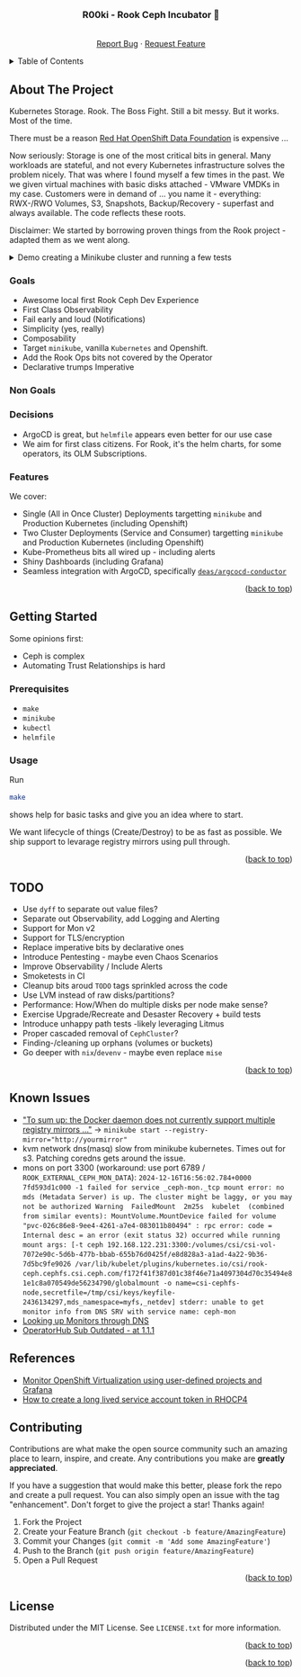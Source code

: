 <!-- Improved compatibility of back to top link: See: https://github.com/othneildrew/Best-README-Template/pull/73 -->
<a id="readme-top"></a>
<!-- PROJECT SHIELDS -->
<!--
*** I'm using markdown "reference style" links for readability.
*** Reference links are enclosed in brackets [ ] instead of parentheses ( ).
*** See the bottom of this document for the declaration of the reference variables
*** for contributors-url, forks-url, etc. This is an optional, concise syntax you may use.
*** https://www.markdownguide.org/basic-syntax/#reference-style-links
-->
<!--
[![Contributors][contributors-shield]][contributors-url]
[![Forks][forks-shield]][forks-url]
[![Stargazers][stars-shield]][stars-url]
-->
<!--
[![Issues][issues-shield]][issues-url]
[![MIT License][license-shield]][license-url]
-->

<!-- PROJECT LOGO -->
<br />
<div align="center">
  <!--a href="https://github.com/deas/r00ki">
    <img src="images/logo.png" alt="Logo" width="80" height="80">
  </a-->

<h3 align="center">R00ki - Rook Ceph Incubator 🧪</h3>

  <p align="center">
    <!--project_description
    <br /-->
    <!--a href="https://github.com/deas/r00ki"><strong>Explore the docs »</strong></a>
    <br /-->
    <br />
    <!-- a href="https://github.com/deas/r00ki">View Demo</a>
    ·
    -->
    <a href="https://github.com/deas/r00ki/issues/new?labels=bug&template=bug-report---.md">Report Bug</a>
    ·
    <a href="https://github.com/deas/r00ki/issues/new?labels=enhancement&template=feature-request---.md">Request Feature</a>
  </p>
</div>

<!-- TABLE OF CONTENTS -->
<details>
  <summary>Table of Contents</summary>
  <ol>
    <li>
      <a href="#about-the-project">About The Project</a>
      <!--ul>
        <li><a href="#built-with">Built With</a></li>
      </ul-->
    </li>
    <li>
      <a href="#getting-started">Getting Started</a>
      <ul>
        <li><a href="#prerequisites">Prerequisites</a></li>
        <li><a href="#usage">Installation</a></li>
      </ul>
    </li>
    <li><a href="#todo">TODO</a></li>
    <li><a href="#known-issues">Known Issues</a></li>
    <li><a href="#references">References</a></li>
    <li><a href="#license">License</a></li>
    <!--
    <li><a href="#contact">Contact</a></li>
    <li><a href="#acknowledgments">Acknowledgments</a></li>
    -->
  </ol>
</details>

<!-- ABOUT THE PROJECT -->
## About The Project

<!--
[![Product Name Screen Shot][product-screenshot]](https://example.com)
-->
<!--
Here's a blank template to get started: To avoid retyping too much info. Do a search and replace with your text editor for the following: `github_username`, `repo_name`, `twitter_handle`, `linkedin_username`, `email_client`, `email`, `project_title`, `project_description`

-->

Kubernetes Storage. Rook. The Boss Fight. Still a bit messy. But it works. Most of the time.

There must be a reason [Red Hat OpenShift Data Foundation](https://docs.redhat.com/en/documentation/red_hat_openshift_data_foundation) is expensive ...

Now seriously: Storage is one of the most critical bits in general. Many workloads are stateful, and not every Kubernetes infrastructure solves the problem nicely. That was where I found myself a few times in the past. We we given virtual machines with basic disks attached - VMware VMDKs in my case. Customers were in demand of ... you name it - everything: RWX-/RWO Volumes, S3, Snapshots, Backup/Recovery - superfast and always available. The code reflects these roots.

Disclaimer: We started by borrowing proven things from the Rook project - adapted them as we went along.

<!-- https://docs.github.com/en/get-started/writing-on-github/working-with-advanced-formatting/organizing-information-with-collapsed-sections -->
<details>
<summary>Demo creating a Minikube cluster and running a few tests</summary>

```sh
 make apply-r00ki-aio test-csi-io test-csi-snapshot test-velero
```

![Demo](./assets/demo.gif)

</details>

### Goals

- Awesome local first Rook Ceph Dev Experience
- First Class Observability
- Fail early and loud (Notifications)
- Simplicity (yes, really)
- Composability
- Target `minikube`, vanilla `Kubernetes` and Openshift.
- Add the Rook Ops bits not covered by the Operator
- Declarative trumps Imperative

### Non Goals

### Decisions

- ArgoCD is great, but `helmfile` appears even better for our use case
- We aim for first class citizens. For Rook, it's the helm charts, for some operators, its OLM Subscriptions.

### Features

We cover:

- Single (All in Once Cluster) Deployments targetting `minikube` and Production Kubernetes (including Openshift)
- Two Cluster Deployments (Service and Consumer) targetting `minikube` and Production Kubernetes (including Openshift)
- Kube-Prometheus bits all wired up - including alerts
- Shiny Dashboards (including Grafana)
- Seamless integration with ArgoCD, specifically [`deas/argcocd-conductor`](https://github.com/deas/argcocd-conductor)

<p align="right">(<a href="#readme-top">back to top</a>)</p>

<!--
### Built With

* [![Docker][Docker]][Docker-url]
* [![Terraform][Terraform]][Terraform-url]

<p align="right">(<a href="#readme-top">back to top</a>)</p>

-->

<!-- GETTING STARTED -->
## Getting Started

Some opinions first:

- Ceph is complex
- Automating Trust Relationships is hard

### Prerequisites

- `make`
- `minikube`
- `kubectl`
- `helmfile`

### Usage

Run

```sh
make
```

shows help for basic tasks and give you an idea where to start.

We want lifecycle of things (Create/Destroy) to be as fast as possible. We ship support to levarage registry mirrors using pull through.

<p align="right">(<a href="#readme-top">back to top</a>)</p>

<!-- TODO -->
## TODO
<!--
- [ ] Feature 1
- [ ] Feature 3
    - [ ] Nested Feature
-->
- Use `dyff` to separate out value files?
- Separate out Observability, add Logging and Alerting
- Support for Mon v2
- Support for TLS/encryption
- Replace imperative bits by declarative ones
- Introduce Pentesting - maybe even Chaos Scenarios
- Improve Observability / Include Alerts
- Smoketests in CI
- Cleanup bits aroud `TODO` tags sprinkled across the code
- Use LVM instead of raw disks/partitions?
- Performance: How/When do multiple disks per node make sense?
- Exercise Upgrade/Recreate and Desaster Recovery + build tests
- Introduce unhappy path tests -likely leveraging Litmus
- Proper cascaded removal of `CephCluster`?
- Finding-/cleaning up orphans (volumes or buckets)
- Go deeper with `nix`/`devenv` - maybe even replace `mise`

<p align="right">(<a href="#readme-top">back to top</a>)</p>

## Known Issues

- ["To sum up: the Docker daemon does not currently support multiple registry mirrors ..."](https://blog.alexellis.io/how-to-configure-multiple-docker-registry-mirrors/) -> `minikube start --registry-mirror="http://yourmirror"`
- kvm network dns(masq) slow from minikube kubernetes. Times out for s3.
  Patching coredns gets around the issue.
- mons on port 3300 (workaround: use port 6789 / `ROOK_EXTERNAL_CEPH_MON_DATA`): `2024-12-16T16:56:02.784+0000 7fd593d1c000 -1 failed for service _ceph-mon._tcp
mount error: no mds (Metadata Server) is up. The cluster might be laggy, or you may not be authorized
  Warning  FailedMount  2m25s  kubelet  (combined from similar events): MountVolume.MountDevice failed for volume "pvc-026c86e8-9ee4-4261-a7e4-083011b80494" : rpc error: code = Internal desc = an error (exit status 32) occurred while running mount args: [-t ceph 192.168.122.231:3300:/volumes/csi/csi-vol-7072e90c-5d6b-477b-bbab-655b76d0425f/e8d828a3-a1ad-4a22-9b36-7d5bc9fe9026 /var/lib/kubelet/plugins/kubernetes.io/csi/rook-ceph.cephfs.csi.ceph.com/f172f41f387d01c38f46e71a4097304d70c35494e81e1c8a070549de56234790/globalmount -o name=csi-cephfs-node,secretfile=/tmp/csi/keys/keyfile-2436134297,mds_namespace=myfs,_netdev] stderr: unable to get monitor info from DNS SRV with service name: ceph-mon`
- [Looking up Monitors through DNS](https://docs.ceph.com/en/latest/rados/configuration/mon-lookup-dns/)
- [OperatorHub Sub Outdated - at 1.1.1](https://operatorhub.io/operator/rook-ceph)

## References

- [Monitor OpenShift Virtualization using user-defined projects and Grafana](https://developers.redhat.com/articles/2024/08/19/monitor-openshift-virtualization-using-user-defined-projects-and-grafana)
- [How to create a long lived service account token in RHOCP4](https://access.redhat.com/solutions/7025261)
<!-- CONTRIBUTING -->
## Contributing

Contributions are what make the open source community such an amazing place to learn, inspire, and create. Any contributions you make are **greatly appreciated**.

If you have a suggestion that would make this better, please fork the repo and create a pull request. You can also simply open an issue with the tag "enhancement".
Don't forget to give the project a star! Thanks again!

1. Fork the Project
2. Create your Feature Branch (`git checkout -b feature/AmazingFeature`)
3. Commit your Changes (`git commit -m 'Add some AmazingFeature'`)
4. Push to the Branch (`git push origin feature/AmazingFeature`)
5. Open a Pull Request

<p align="right">(<a href="#readme-top">back to top</a>)</p>
<!--
### Top contributors:

<a href="https://github.com/deas/r00ki/graphs/contributors">
  <img src="https://contrib.rocks/image?repo=deas/r00ki" alt="contrib.rocks image" />
</a>
-->

<!-- LICENSE -->
## License

Distributed under the MIT License. See `LICENSE.txt` for more information.

<p align="right">(<a href="#readme-top">back to top</a>)</p>

<!-- CONTACT -->
<!--
## Contact

Your Name - [@twitter_handle](https://twitter.com/twitter_handle) - email@email_client.com

Project Link: [https://github.com/deas/r00ki](https://github.com/deas/r00ki)

<p align="right">(<a href="#readme-top">back to top</a>)</p>
-->

<!-- ACKNOWLEDGMENTS -->
<!--
## Acknowledgments

* []()
-->

<p align="right">(<a href="#readme-top">back to top</a>)</p>

<!-- MARKDOWN LINKS & IMAGES -->
<!-- https://www.markdownguide.org/basic-syntax/#reference-style-links -->
